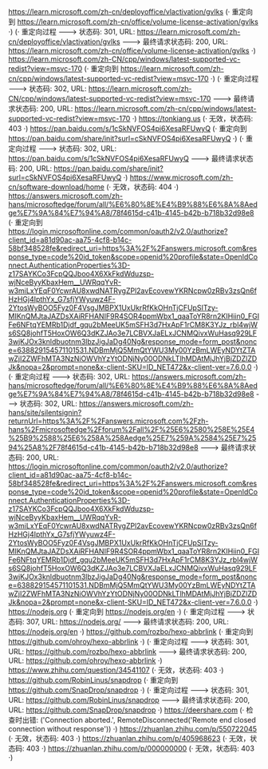 https://learn.microsoft.com/zh-cn/deployoffice/vlactivation/gvlks (· 重定向到 https://learn.microsoft.com/zh-cn/office/volume-license-activation/gvlks ·)
(· 重定向过程 ---> 状态码: 301, URL: https://learn.microsoft.com/zh-cn/deployoffice/vlactivation/gvlks ---> 最终请求状态码: 200, URL: https://learn.microsoft.com/zh-cn/office/volume-license-activation/gvlks ·)
https://learn.microsoft.com/zh-CN/cpp/windows/latest-supported-vc-redist?view=msvc-170 (· 重定向到 https://learn.microsoft.com/zh-cn/cpp/windows/latest-supported-vc-redist?view=msvc-170 ·)
(· 重定向过程 ---> 状态码: 302, URL: https://learn.microsoft.com/zh-CN/cpp/windows/latest-supported-vc-redist?view=msvc-170 ---> 最终请求状态码: 200, URL: https://learn.microsoft.com/zh-cn/cpp/windows/latest-supported-vc-redist?view=msvc-170 ·)
https://tonkiang.us (· 无效，状态码: 403 ·)
https://pan.baidu.com/s/1cSkNVFOS4pi6XesaRFUwyQ (· 重定向到 https://pan.baidu.com/share/init?surl=cSkNVFOS4pi6XesaRFUwyQ ·)
(· 重定向过程 ---> 状态码: 302, URL: https://pan.baidu.com/s/1cSkNVFOS4pi6XesaRFUwyQ ---> 最终请求状态码: 200, URL: https://pan.baidu.com/share/init?surl=cSkNVFOS4pi6XesaRFUwyQ ·)
https://www.microsoft.com/zh-cn/software-download/home (· 无效，状态码: 404 ·)
https://answers.microsoft.com/zh-hans/microsoftedge/forum/all/%E6%80%8E%E4%B9%88%E6%8A%8Aedge%E7%9A%84%E7%94%A8/78f4615d-c41b-4145-b42b-b718b32d98e8 (· 重定向到 https://login.microsoftonline.com/common/oauth2/v2.0/authorize?client_id=a81d90ac-aa75-4cf8-b14c-58bf348528fe&redirect_uri=https%3A%2F%2Fanswers.microsoft.com&response_type=code%20id_token&scope=openid%20profile&state=OpenIdConnect.AuthenticationProperties%3D-z17SAYKCo3FcpQQJboo4X6XkFkdWduzsp-wjNceByyKbaxHem__UWRqqYvR-w3miLxYEqF0YcwrAU8xwdNATRygZPl2avEcovewYKRNcpw0zRBv3zsQn6fHzHGj4IpthYx_G7sfjYWyuwz4F-2YtosWyBOO5Fyz0F4VsgJMBPX1UxUkrRfKkOHnTjCFUpSITzy-MIKnQMJtaJAZDsXAiRFHANIF9R4SOR4ppmWbx1_qaaToYR8rn2KIHiin0_FGIFe6NFtqYEMRb1Djdf_gqu2bMeeUK5mSFH3d7HxApF1rCM8K3YJz_rbl4wjWs6SQ8johfT5HoxOW6Q3dKZJAo3e7LCBVXJaELxJCNMQivxWuHasq929LF3wjKJOx3knldbuotnm3lbzJigJaDg40Ng&response_mode=form_post&nonce=638829154571101531.NDBmMjQ5MmQtYWU3My00YzBmLWEyNDYtZTAwZjI2ZWFhMTA3NzNiOWVhYzYtODNjNy00ODNkLTlhMDAtMjJhYjBjZDZlZDJk&nopa=2&prompt=none&x-client-SKU=ID_NET472&x-client-ver=7.6.0.0 ·)
(· 重定向过程 ---> 状态码: 302, URL: https://answers.microsoft.com/zh-hans/microsoftedge/forum/all/%E6%80%8E%E4%B9%88%E6%8A%8Aedge%E7%9A%84%E7%94%A8/78f4615d-c41b-4145-b42b-b718b32d98e8 ---> 状态码: 302, URL: https://answers.microsoft.com/zh-hans/site/silentsignin?returnUrl=https%3A%2F%2Fanswers.microsoft.com%2Fzh-hans%2Fmicrosoftedge%2Fforum%2Fall%2F%25E6%2580%258E%25E4%25B9%2588%25E6%258A%258Aedge%25E7%259A%2584%25E7%2594%25A8%2F78f4615d-c41b-4145-b42b-b718b32d98e8 ---> 最终请求状态码: 200, URL: https://login.microsoftonline.com/common/oauth2/v2.0/authorize?client_id=a81d90ac-aa75-4cf8-b14c-58bf348528fe&redirect_uri=https%3A%2F%2Fanswers.microsoft.com&response_type=code%20id_token&scope=openid%20profile&state=OpenIdConnect.AuthenticationProperties%3D-z17SAYKCo3FcpQQJboo4X6XkFkdWduzsp-wjNceByyKbaxHem__UWRqqYvR-w3miLxYEqF0YcwrAU8xwdNATRygZPl2avEcovewYKRNcpw0zRBv3zsQn6fHzHGj4IpthYx_G7sfjYWyuwz4F-2YtosWyBOO5Fyz0F4VsgJMBPX1UxUkrRfKkOHnTjCFUpSITzy-MIKnQMJtaJAZDsXAiRFHANIF9R4SOR4ppmWbx1_qaaToYR8rn2KIHiin0_FGIFe6NFtqYEMRb1Djdf_gqu2bMeeUK5mSFH3d7HxApF1rCM8K3YJz_rbl4wjWs6SQ8johfT5HoxOW6Q3dKZJAo3e7LCBVXJaELxJCNMQivxWuHasq929LF3wjKJOx3knldbuotnm3lbzJigJaDg40Ng&response_mode=form_post&nonce=638829154571101531.NDBmMjQ5MmQtYWU3My00YzBmLWEyNDYtZTAwZjI2ZWFhMTA3NzNiOWVhYzYtODNjNy00ODNkLTlhMDAtMjJhYjBjZDZlZDJk&nopa=2&prompt=none&x-client-SKU=ID_NET472&x-client-ver=7.6.0.0 ·)
https://nodejs.org (· 重定向到 https://nodejs.org/en ·)
(· 重定向过程 ---> 状态码: 307, URL: https://nodejs.org/ ---> 最终请求状态码: 200, URL: https://nodejs.org/en ·)
https://github.com/rozbo/hexo-abbrlink (· 重定向到 https://github.com/ohroy/hexo-abbrlink ·)
(· 重定向过程 ---> 状态码: 301, URL: https://github.com/rozbo/hexo-abbrlink ---> 最终请求状态码: 200, URL: https://github.com/ohroy/hexo-abbrlink ·)
https://www.zhihu.com/question/34541107 (· 无效，状态码: 403 ·)
https://github.com/RobinLinus/snapdrop (· 重定向到 https://github.com/SnapDrop/snapdrop ·)
(· 重定向过程 ---> 状态码: 301, URL: https://github.com/RobinLinus/snapdrop ---> 最终请求状态码: 200, URL: https://github.com/SnapDrop/snapdrop ·)
https://deershare.com (· 检查时出错: ('Connection aborted.', RemoteDisconnected('Remote end closed connection without response')) ·)
https://zhuanlan.zhihu.com/p/550722045 (· 无效，状态码: 403 ·)
https://zhuanlan.zhihu.com/p/405968623 (· 无效，状态码: 403 ·)
https://zhuanlan.zhihu.com/p/000000000 (· 无效，状态码: 403 ·)
